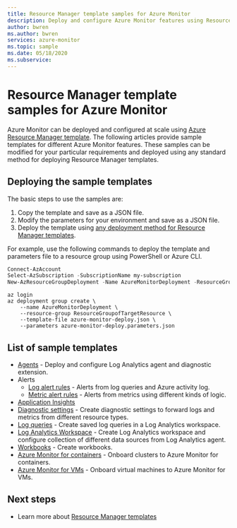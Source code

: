```yaml
---
title: Resource Manager template samples for Azure Monitor
description: Deploy and configure Azure Monitor features using Resource Manager templates
author: bwren
ms.author: bwren
services: azure-monitor
ms.topic: sample
ms.date: 05/18/2020
ms.subservice: 
---
```

# Resource Manager template samples for Azure Monitor

Azure Monitor can be deployed and configured at scale using [Azure Resource Manager template](../../azure-resource-manager/templates/template-syntax.md). The following articles provide sample templates for different Azure Monitor features. These samples can be modified for your particular requirements and deployed using any standard method for deploying Resource Manager templates. 

## Deploying the sample templates
The basic steps to use the samples are:

1. Copy the template and save as a JSON file.
2. Modify the parameters for your environment and save as a JSON file.
4. Deploy the template using [any deployment method for Resource Manager templates](../../azure-resource-manager/templates/deploy-powershell.md). 

For example, use the following commands to deploy the template and parameters file to a resource group using PowerShell or Azure CLI.


```powershell
Connect-AzAccount
Select-AzSubscription -SubscriptionName my-subscription
New-AzResourceGroupDeployment -Name AzureMonitorDeployment -ResourceGroupName my-resource-group -TemplateFile azure-monitor-deploy.json -TemplateParameterFile azure-monitor-deploy.parameters.json
```

```azurecli
az login
az deployment group create \
    --name AzureMonitorDeployment \
    --resource-group ResourceGroupofTargetResource \
    --template-file azure-monitor-deploy.json \
    --parameters azure-monitor-deploy.parameters.json
```

## List of sample templates

- [Agents](../agents/resource-manager-agent.md) - Deploy and configure Log Analytics agent and diagnostic extension.
- Alerts
  - [Log alert rules](resource-manager-alerts-log.md) - Alerts from log queries and Azure activity log.
  - [Metric alert rules](resource-manager-alerts-metric.md) - Alerts from metrics using different kinds of logic.
- [Application Insights](resource-manager-app-resource.md)
- [Diagnostic settings](resource-manager-diagnostic-settings.md) - Create diagnostic settings to forward logs and metrics from different resource types.
- [Log queries](resource-manager-log-queries.md) - Create saved log queries in a Log Analytics workspace.
- [Log Analytics Workspace](resource-manager-workspace.md) - Create Log Analytics workspace and configure collection of different data sources from Log Analytics agent.
- [Workbooks](resource-manager-workbooks.md) - Create workbooks.
- [Azure Monitor for containers](resource-manager-container-insights.md) - Onboard clusters to Azure Monitor for containers.
- [Azure Monitor for VMs](../vm/resource-manager-vminsights.md) - Onboard virtual machines to Azure Monitor for VMs.



## Next steps

- Learn more about [Resource Manager templates](../../azure-resource-manager/templates/overview.md)